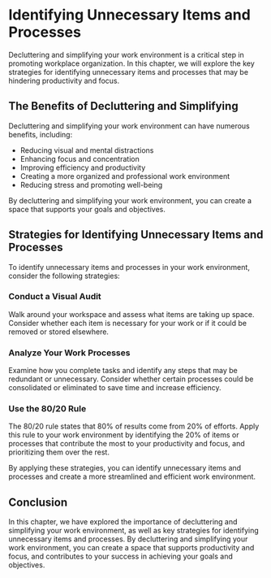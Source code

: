 # Identifying Unnecessary Items and Processes

Decluttering and simplifying your work environment is a critical step in promoting workplace organization. In this chapter, we will explore the key strategies for identifying unnecessary items and processes that may be hindering productivity and focus.

The Benefits of Decluttering and Simplifying
--------------------------------------------

Decluttering and simplifying your work environment can have numerous benefits, including:

* Reducing visual and mental distractions
* Enhancing focus and concentration
* Improving efficiency and productivity
* Creating a more organized and professional work environment
* Reducing stress and promoting well-being

By decluttering and simplifying your work environment, you can create a space that supports your goals and objectives.

Strategies for Identifying Unnecessary Items and Processes
----------------------------------------------------------

To identify unnecessary items and processes in your work environment, consider the following strategies:

### Conduct a Visual Audit

Walk around your workspace and assess what items are taking up space. Consider whether each item is necessary for your work or if it could be removed or stored elsewhere.

### Analyze Your Work Processes

Examine how you complete tasks and identify any steps that may be redundant or unnecessary. Consider whether certain processes could be consolidated or eliminated to save time and increase efficiency.

### Use the 80/20 Rule

The 80/20 rule states that 80% of results come from 20% of efforts. Apply this rule to your work environment by identifying the 20% of items or processes that contribute the most to your productivity and focus, and prioritizing them over the rest.

By applying these strategies, you can identify unnecessary items and processes and create a more streamlined and efficient work environment.

Conclusion
----------

In this chapter, we have explored the importance of decluttering and simplifying your work environment, as well as key strategies for identifying unnecessary items and processes. By decluttering and simplifying your work environment, you can create a space that supports productivity and focus, and contributes to your success in achieving your goals and objectives.
